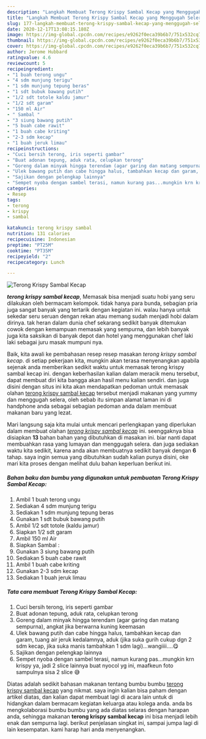 ```yaml
---
description: "Langkah Membuat Terong Krispy Sambal Kecap yang Menggugah Selera"
title: "Langkah Membuat Terong Krispy Sambal Kecap yang Menggugah Selera"
slug: 177-langkah-membuat-terong-krispy-sambal-kecap-yang-menggugah-selera
date: 2020-12-17T13:08:15.180Z
image: https://img-global.cpcdn.com/recipes/e9262f0eca39b6b7/751x532cq70/terong-krispy-sambal-kecap-foto-resep-utama.jpg
thumbnail: https://img-global.cpcdn.com/recipes/e9262f0eca39b6b7/751x532cq70/terong-krispy-sambal-kecap-foto-resep-utama.jpg
cover: https://img-global.cpcdn.com/recipes/e9262f0eca39b6b7/751x532cq70/terong-krispy-sambal-kecap-foto-resep-utama.jpg
author: Jerome Hubbard
ratingvalue: 4.6
reviewcount: 5
recipeingredient:
- "1 buah terong ungu"
- "4 sdm munjung terigu"
- "1 sdm munjung tepung beras"
- "1 sdt bubuk bawang putih"
- "1/2 sdt totole kaldu jamur"
- "1/2 sdt garam"
- "150 ml Air"
- " Sambal "
- "3 siung bawang putih"
- "5 buah cabe rawit"
- "1 buah cabe kriting"
- "2-3 sdm kecap"
- "1 buah jeruk limau"
recipeinstructions:
- "Cuci bersih terong, iris seperti gambar"
- "Buat adonan tepung, aduk rata, celupkan terong"
- "Goreng dalam minyak hingga terendam (agar garing dan matang sempurna), angkat jika berwarna kuning keemasan"
- "Ulek bawang putih dan cabe hingga halus, tambahkan kecap dan garam, tuang air jeruk kedalamnya, aduk (jika suka gurih cukup dgn 2 sdm kecap, jika suka manis tambahkan 1 sdm lagi)...wangiiii....😋"
- "Sajikan dengan pelengkap lainnya"
- "Sempet nyoba dengan sambel terasi, namun kurang pas...mungkin krn krispy ya, jadi 2 slice lainnya buat nyocol yg ini, maafkeun foto sampulnya sisa 2 slice 😅"
categories:
- Resep
tags:
- terong
- krispy
- sambal

katakunci: terong krispy sambal 
nutrition: 131 calories
recipecuisine: Indonesian
preptime: "PT25M"
cooktime: "PT35M"
recipeyield: "2"
recipecategory: Lunch

---
```



![Terong Krispy Sambal Kecap](https://img-global.cpcdn.com/recipes/e9262f0eca39b6b7/751x532cq70/terong-krispy-sambal-kecap-foto-resep-utama.jpg)

<b><i>terong krispy sambal kecap</i></b>, Memasak bisa menjadi suatu hobi yang seru dilakukan oleh bermacam kelompok. tidak hanya para bunda, sebagian pria juga sangat banyak yang tertarik dengan kegiatan ini. walau hanya untuk sekedar seru seruan dengan rekan atau memang sudah menjadi hobi dalam dirinya. tak heran dalam dunia chef sekarang sedikit banyak ditemukan cowok dengan kemampuan memasak yang sempurna, dan lebih banyak juga kita saksikan di banyak depot dan hotel yang menggunakan chef laki laki sebagai juru masak mumpuni nya.

Baik, kita awali ke pembahasan resep resep masakan <i>terong krispy sambal kecap</i>. di setiap pekerjaan kita, mungkin akan terasa menyenangkan apabila sejenak anda memberikan sedikit waktu untuk memasak terong krispy sambal kecap ini. dengan keberhasilan kalian dalam meracik menu tersebut, dapat membuat diri kita bangga akan hasil menu kalian sendiri. dan juga disini dengan situs ini kita akan mendapatkan pedoman untuk memasak olahan <u>terong krispy sambal kecap</u> tersebut menjadi makanan yang yummy dan menggugah selera, oleh sebab itu simpan alamat laman ini di handphone anda sebagai sebagian pedoman anda dalam membuat makanan baru yang lezat.




Mari langsung saja kita mulai untuk mencari perlengkapan yang diperlukan dalam membuat olahan <u><i>terong krispy sambal kecap</i></u> ini. seenggaknya bisa disiapkan <b>13</b> bahan bahan yang dibutuhkan di masakan ini. biar nanti dapat membuahkan rasa yang lumayan dan menggugah selera. dan juga sediakan waktu kita sedikit, karena anda akan membuatnya sedikit banyak dengan <b>6</b> tahap. saya ingin semua yang dibutuhkan sudah kalian punya disini, oke mari kita proses dengan melihat dulu bahan keperluan berikut ini.

<!--inarticleads1-->

##### Bahan baku dan bumbu yang digunakan untuk pembuatan Terong Krispy Sambal Kecap:

1. Ambil 1 buah terong ungu
1. Sediakan 4 sdm munjung terigu
1. Sediakan 1 sdm munjung tepung beras
1. Gunakan 1 sdt bubuk bawang putih
1. Ambil 1/2 sdt totole (kaldu jamur)
1. Siapkan 1/2 sdt garam
1. Ambil 150 ml Air
1. Siapkan  Sambal :
1. Gunakan 3 siung bawang putih
1. Sediakan 5 buah cabe rawit
1. Ambil 1 buah cabe kriting
1. Gunakan 2-3 sdm kecap
1. Sediakan 1 buah jeruk limau




<!--inarticleads2-->

##### Tata cara membuat Terong Krispy Sambal Kecap:

1. Cuci bersih terong, iris seperti gambar
1. Buat adonan tepung, aduk rata, celupkan terong
1. Goreng dalam minyak hingga terendam (agar garing dan matang sempurna), angkat jika berwarna kuning keemasan
1. Ulek bawang putih dan cabe hingga halus, tambahkan kecap dan garam, tuang air jeruk kedalamnya, aduk (jika suka gurih cukup dgn 2 sdm kecap, jika suka manis tambahkan 1 sdm lagi)...wangiiii....😋
1. Sajikan dengan pelengkap lainnya
1. Sempet nyoba dengan sambel terasi, namun kurang pas...mungkin krn krispy ya, jadi 2 slice lainnya buat nyocol yg ini, maafkeun foto sampulnya sisa 2 slice 😅




Diatas adalah sedikit bahasan makanan tentang bumbu bumbu <u>terong krispy sambal kecap</u> yang nikmat. saya ingin kalian bisa paham dengan artikel diatas, dan kalian dapat membuat lagi di acara lain untuk di hidangkan dalam bermacam kegiatan keluarga atau kolega anda. anda bs mengkolaborasi bumbu bumbu yang ada diatas selaras dengan harapan anda, sehingga makanan <b>terong krispy sambal kecap</b> ini bisa menjadi lebih enak dan sempurna lagi. berikut penjelasan singkat ini, sampai jumpa lagi di lain kesempatan. kami harap hari anda menyenangkan.

